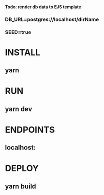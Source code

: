 #### Todo: render db data to EJS template

### DB_URL=postgres://localhost/dirName
### SEED=true

# INSTALL 
## yarn 

# RUN 
## yarn dev 

# ENDPOINTS 
## localhost: 

# DEPLOY 
## yarn build

